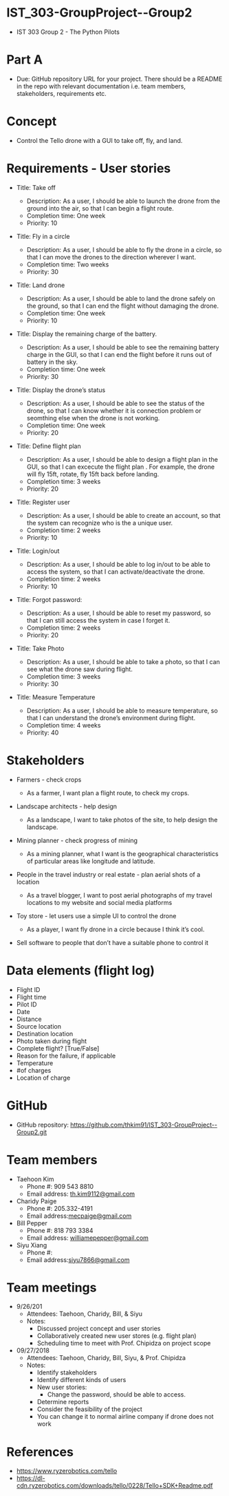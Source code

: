 # IST_303-GroupProject--Group2
* IST 303 Group 2 - The Python Pilots

# Part A
* Due: GitHub repository URL for your project. There should be a README in the repo with relevant documentation i.e. team members, stakeholders, requirements etc. 

# Concept
* Control the Tello drone with a GUI to take off, fly, and land.

# Requirements - User stories
* Title: Take off
  * Description: As a user, I should be able to launch the drone from the ground into the air, so that I can begin a flight route.
  * Completion time: One week
  * Priority: 10

* Title: Fly in a circle
  * Description: As a user, I should be able to fly the drone in a circle, so that I can move the drones to the direction wherever I want.
  * Completion time: Two weeks
  * Priority: 30

* Title: Land drone
  * Description: As a user, I should be able to land the drone safely on the ground, so that I can end the flight without damaging the drone.
  * Completion time: One week
  * Priority: 10

* Title: Display the remaining charge of the battery.
  * Description: As a user, I should be able to see the remaining battery charge in the GUI, so that I can end the flight before it runs out of battery in the sky.
  * Completion time: One week
  * Priority: 30

* Title: Display the drone’s status
  * Description: As a user, I should be able to see the status of the drone, so that I can know whether it is connection problem or seomthing else when the drone is not working.
  * Completion time: One week
  * Priority: 20

* Title: Define flight plan
  * Description: As a user, I should be able to design a flight plan in the GUI, so that I can excecute the flight plan . For example, the drone will fly 15ft, rotate, fly 15ft back before landing.
  * Completion time: 3 weeks
  * Priority: 20

* Title: Register user
  * Description: As a user, I should be able to create an account, so that the system can recognize who is the a unique user.
  * Completion time: 2 weeks
  * Priority: 10

* Title: Login/out
  * Description: As a user, I should be able to log in/out to be able to access the system, so that I can activate/deactivate the drone.
  * Completion time: 2 weeks
  * Priority: 10

* Title: Forgot password:
  * Description: As a user, I should be able to reset my password, so that I can still access the system in case I forget it.
  * Completion time: 2 weeks
  * Priority: 20

* Title: Take Photo
  * Description: As a user, I should be able to take a photo, so that I can see what the drone saw during flight.
  * Completion time: 3 weeks
  * Priority: 30

* Title: Measure Temperature
  * Description: As a user, I should be able to measure temperature, so that I can understand the drone’s environment during flight.
  * Completion time: 4 weeks
  * Priority: 40

# Stakeholders
* Farmers - check crops
  * As a farmer, I want plan a flight route, to check my crops.

* Landscape architects - help design
  * As a landscape, I want to take photos of the site, to help design the landscape.

* Mining planner - check progress of mining
  * As a mining planner, what I want is the geographical characteristics of particular areas like longitude and latitude.

* People in the travel industry or real estate - plan aerial shots of a location
  * As a travel blogger, I want to post aerial photographs of my travel locations to my website and social media platforms

* Toy store - let users use a simple UI to control the drone
  * As a player, I want fly drone in a circle because I think it’s cool.
  
* Sell software to people that don’t have a suitable phone to control it

# Data elements (flight log)
* Flight ID
* Flight time
* Pilot ID
* Date
* Distance
* Source location
* Destination location
* Photo taken during flight
* Complete flight? [True/False]
* Reason for the failure, if applicable
* Temperature
* #of charges
* Location of charge

# GitHub
* GitHub repository: https://github.com/thkim91/IST_303-GroupProject--Group2.git

# Team members
* Taehoon Kim
  * Phone #: 909 543 8810
  * Email address: th.kim9112@gmail.com
* Charidy Paige
  * Phone #: 205.332-4191
  * Email address:mecpaige@gmail.com
* Bill Pepper
  * Phone #: 818 793 3384
  * Email address: williamepepper@gmail.com
* Siyu Xiang
  * Phone #:
  * Email address:siyu7866@gmail.com

# Team meetings
* 9/26/201
  * Attendees: Taehoon, Charidy, Bill, & Siyu
  * Notes:
    * Discussed project concept and user stories
    * Collaboratively created new user stores (e.g. flight plan)
    * Scheduling time to meet with Prof. Chipidza on project scope
* 09/27/2018
  * Attendees: Taehoon, Charidy, Bill, Siyu, & Prof. Chipidza
  * Notes:
    * Identify stakeholders
    * Identify different kinds of users
    * New user stories:
      * Change the password, should be able to access.
    * Determine reports
    * Consider the feasibility of the project
    * You can change it to normal airline company if drone does not work

# References
* https://www.ryzerobotics.com/tello
* https://dl-cdn.ryzerobotics.com/downloads/tello/0228/Tello+SDK+Readme.pdf
